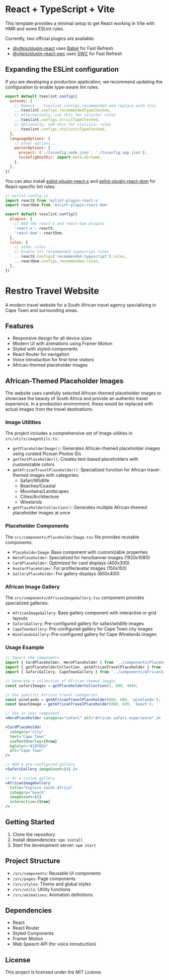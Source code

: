# React + TypeScript + Vite

This template provides a minimal setup to get React working in Vite with HMR and some ESLint rules.

Currently, two official plugins are available:

- [@vitejs/plugin-react](https://github.com/vitejs/vite-plugin-react/blob/main/packages/plugin-react/README.md) uses [Babel](https://babeljs.io/) for Fast Refresh
- [@vitejs/plugin-react-swc](https://github.com/vitejs/vite-plugin-react-swc) uses [SWC](https://swc.rs/) for Fast Refresh

## Expanding the ESLint configuration

If you are developing a production application, we recommend updating the configuration to enable type-aware lint rules:

```js
export default tseslint.config({
  extends: [
    // Remove ...tseslint.configs.recommended and replace with this
    ...tseslint.configs.recommendedTypeChecked,
    // Alternatively, use this for stricter rules
    ...tseslint.configs.strictTypeChecked,
    // Optionally, add this for stylistic rules
    ...tseslint.configs.stylisticTypeChecked,
  ],
  languageOptions: {
    // other options...
    parserOptions: {
      project: ['./tsconfig.node.json', './tsconfig.app.json'],
      tsconfigRootDir: import.meta.dirname,
    },
  },
})
```

You can also install [eslint-plugin-react-x](https://github.com/Rel1cx/eslint-react/tree/main/packages/plugins/eslint-plugin-react-x) and [eslint-plugin-react-dom](https://github.com/Rel1cx/eslint-react/tree/main/packages/plugins/eslint-plugin-react-dom) for React-specific lint rules:

```js
// eslint.config.js
import reactX from 'eslint-plugin-react-x'
import reactDom from 'eslint-plugin-react-dom'

export default tseslint.config({
  plugins: {
    // Add the react-x and react-dom plugins
    'react-x': reactX,
    'react-dom': reactDom,
  },
  rules: {
    // other rules...
    // Enable its recommended typescript rules
    ...reactX.configs['recommended-typescript'].rules,
    ...reactDom.configs.recommended.rules,
  },
})
```

# Restro Travel Website

A modern travel website for a South African travel agency specializing in Cape Town and surrounding areas.

## Features

- Responsive design for all device sizes
- Modern UI with animations using Framer Motion
- Styled with styled-components
- React Router for navigation
- Voice introduction for first-time visitors
- African-themed placeholder images

## African-Themed Placeholder Images

The website uses carefully selected African-themed placeholder images to showcase the beauty of South Africa and provide an authentic travel experience. In a production environment, these would be replaced with actual images from the travel destinations.

### Image Utilities

The project includes a comprehensive set of image utilities in `src/utils/imageUtils.ts`:

- `getPlaceholderImage()`: Generates African-themed placeholder images using curated Picsum Photos IDs
- `getTextPlaceholder()`: Creates text-based placeholders with customizable colors
- `getAfricanTravelPlaceholder()`: Specialized function for African travel-themed images with categories:
  - Safari/Wildlife
  - Beaches/Coastal
  - Mountains/Landscapes
  - Cities/Architecture
  - Winelands
- `getPlaceholderCollection()`: Generates multiple African-themed placeholder images at once

### Placeholder Components

The `src/components/PlaceholderImage.tsx` file provides reusable components:

- `PlaceholderImage`: Base component with customizable properties
- `HeroPlaceholder`: Specialized for hero/banner images (1920x1080)
- `CardPlaceholder`: Optimized for card displays (400x300)
- `AvatarPlaceholder`: For profile/avatar images (150x150)
- `GalleryPlaceholder`: For gallery displays (600x400)

### African Image Gallery

The `src/components/AfricanImageGallery.tsx` component provides specialized galleries:

- `AfricanImageGallery`: Base gallery component with interactive or grid layouts
- `SafariGallery`: Pre-configured gallery for safari/wildlife images
- `CapeTownGallery`: Pre-configured gallery for Cape Town city images
- `WinelandsGallery`: Pre-configured gallery for Cape Winelands images

### Usage Example

```jsx
// Import the components
import { CardPlaceholder, HeroPlaceholder } from '../components/PlaceholderImage';
import { getPlaceholderCollection, getAfricanTravelPlaceholder } from '../utils/imageUtils';
import { SafariGallery, CapeTownGallery } from '../components/AfricanImageGallery';

// Generate a collection of African-themed images
const safariImages = getPlaceholderCollection(3, 600, 400);

// Use specific African travel categories
const winelands = getAfricanTravelPlaceholder(800, 600, 'winelands');
const beachImage = getAfricanTravelPlaceholder(800, 600, 'beach');

// Use in your component
<HeroPlaceholder category="safari" alt="African safari experience" />

<CardPlaceholder 
  category="city" 
  text="Cape Town" 
  useTextOverlay={true}
  bgColor="#1976D2"
  alt="Cape Town"
/>

// Add a pre-configured gallery
<SafariGallery imageCount={4} />

// Or a custom gallery
<AfricanImageGallery 
  title="Explore South Africa" 
  category="beach"
  imageCount={6}
  interactive={true}
/>
```

## Getting Started

1. Clone the repository
2. Install dependencies: `npm install`
3. Start the development server: `npm start`

## Project Structure

- `/src/components`: Reusable UI components
- `/src/pages`: Page components
- `/src/styles`: Theme and global styles
- `/src/utils`: Utility functions
- `/src/animations`: Animation definitions

## Dependencies

- React
- React Router
- Styled Components
- Framer Motion
- Web Speech API (for voice introduction)

## License

This project is licensed under the MIT License.

